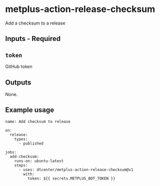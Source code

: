 # metplus-action-release-checksum
Add a checksum to a release

## Inputs - Required

## `token`

GitHub token

## Outputs

None.

## Example usage

```
name: Add checksum to release

on:
  release:
    types:
      - published

jobs:
  add-checksum:
    runs-on: ubuntu-latest
    steps:
      - uses: dtcenter/metplus-action-release-checksum@v1
        with:
          token: ${{ secrets.METPLUS_BOT_TOKEN }}
```

